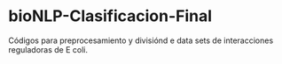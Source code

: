 # bioNLP-Clasificacion-Final
Códigos para preprocesamiento y divisiónd e data sets de interacciones reguladoras de E coli.
